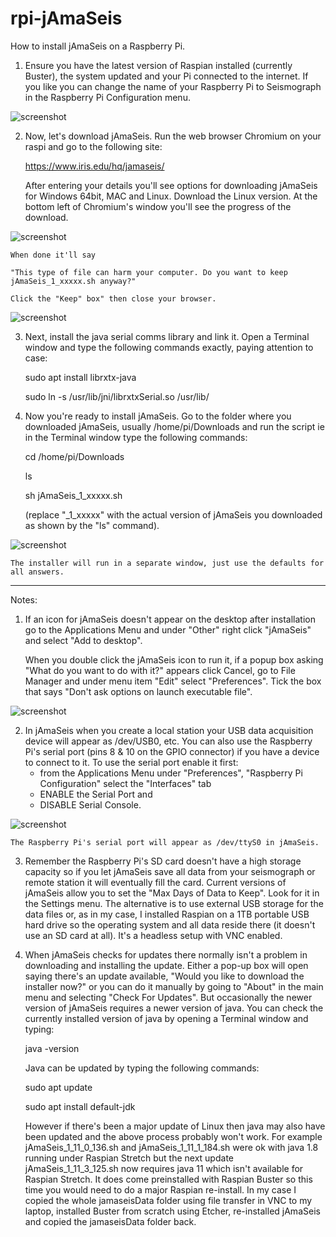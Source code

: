 # rpi-jAmaSeis
How to install jAmaSeis on a Raspberry Pi.

1. Ensure you have the latest version of Raspian installed (currently Buster), the system updated and your Pi connected to the internet. If you like you can change the name of your Raspberry Pi to Seismograph in the Raspberry Pi Configuration menu.


![screenshot](/screenshots/Name.png)

2. Now, let's download jAmaSeis.
Run the web browser Chromium on your raspi and go to the following site:

    https://www.iris.edu/hq/jamaseis/

    After entering your details you'll see options for downloading jAmaSeis for Windows 64bit, MAC and Linux. Download the Linux version. At the bottom left of Chromium's window you'll see the progress of the download.
    
![screenshot](/screenshots/Download.png)
    
    When done it'll say

    "This type of file can harm your computer. Do you want to keep jAmaSeis_1_xxxxx.sh anyway?"

    Click the "Keep" box" then close your browser.

![screenshot](/screenshots/Keep.png)


3. Next, install the java serial comms library and link it. Open a Terminal window and type the following commands exactly, paying attention to case:

    sudo apt install librxtx-java
    
    sudo ln -s /usr/lib/jni/librxtxSerial.so /usr/lib/


4. Now you're ready to install jAmaSeis. Go to the folder where you downloaded jAmaSeis, usually /home/pi/Downloads   and run the script ie in the Terminal window type the following commands:

    cd /home/pi/Downloads
    
    ls
    
    sh jAmaSeis_1_xxxxx.sh

    (replace "_1_xxxxx" with the actual version of jAmaSeis you downloaded as shown by the "ls" command).

![screenshot](/screenshots/Install.png)


    The installer will run in a separate window, just use the defaults for all answers.

-----------------------------------------------------------------------------------------

Notes:
1. If an icon for jAmaSeis doesn't appear on the desktop after installation go to the Applications Menu and under "Other" right click "jAmaSeis" and select "Add to desktop".

    When you double click the jAmaSeis icon to run it, if a popup box asking "What do you want to do with it?" appears click Cancel, go to File Manager and under menu item "Edit" select "Preferences". Tick the box that says "Don't ask options on launch executable file".

![screenshot](/screenshots/DontAsk.png)


2. In jAmaSeis when you create a local station your USB data acquisition device will appear as /dev/USB0, etc.
You can also use the Raspberry Pi's serial port (pins 8 & 10 on the GPIO connector) if you have a device to connect to it.
    To use the serial port enable it first:
    - from the Applications Menu under "Preferences", "Raspberry Pi Configuration" select the "Interfaces" tab
    - ENABLE the Serial Port and
    - DISABLE Serial Console.

![screenshot](/screenshots/Interfaces.png)

    
    The Raspberry Pi's serial port will appear as /dev/ttyS0 in jAmaSeis.

3. Remember the Raspberry Pi's SD card doesn't have a high storage capacity so if you let jAmaSeis save all data from your seismograph or remote station it will eventually fill the card. Current versions of jAmaSeis allow you to set the "Max Days of Data to Keep". Look for it in the Settings menu.
The alternative is to use external USB storage for the data files or, as in my case, I installed Raspian on a 1TB portable USB hard drive so the operating system and all data reside there (it doesn't use an SD card at all). It's a headless setup with VNC enabled. 

4. When jAmaSeis checks for updates there normally isn't a problem in downloading and installing the update. Either a pop-up box will open saying there's an update available, "Would you like to download the installer now?" or you can do it manually by going to "About" in the main menu and selecting "Check For Updates".
But occasionally the newer version of jAmaSeis requires a newer version of java. You can check the currently installed version of java by opening a Terminal window and typing:

    java -version

    Java can be updated by typing the following commands:

    sudo apt update
    
    sudo apt install default-jdk

    However if there's been a major update of Linux then java may also have been updated and the above process probably won't work. For example jAmaSeis_1_11_0_136.sh and jAmaSeis_1_11_1_184.sh were ok with java 1.8 running under Raspian Stretch but the next update jAmaSeis_1_11_3_125.sh now requires java 11 which isn't available for Raspian Stretch. It does come preinstalled with Raspian Buster so this time you would need to do a major Raspian re-install. In my case I copied the whole jamaseisData folder using file transfer in VNC to my laptop, installed Buster from scratch using Etcher, re-installed jAmaSeis and copied the jamaseisData folder back.

